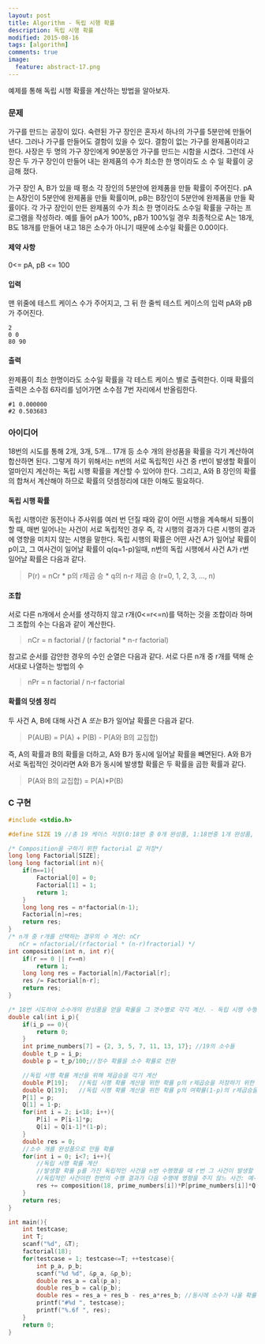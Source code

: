 ```yaml
---
layout: post
title: Algorithm - 독립 시행 확률  
description: 독립 시행 확률
modified: 2015-08-16
tags: [algorithm]
comments: true
image:
  feature: abstract-17.png
---
```


예제를 통해 독립 시행 확률을 계산하는 방법을 알아보자.

### 문제

가구를 만드는 공장이 있다. 숙련된 가구 장인은 혼자서 하나의 가구를 5분만에 만들어 낸다. 그러나 가구를 만들어도 결함이 있을 수 있다. 결함이 없는 가구를 완제품이라고 한다. 사장은 두 명의 가구 장인에게 90분동안 가구를 만드는 시함을 시켰다. 그런데 사장은 두 가구 장인이 만들어 내는 완제품의 수가 최소한 한 명이라도 소 수 일 확률이 궁금해 졌다. 

가구 장인 A, B가 있을 때 평소 각 장인의 5분안에 완제품을 만들 확률이 주어진다. pA는 A장인이 5분안에 완제품을 만들 확률이며, pB는 B장인이 5분안에 완제품을 만들 확률이다. 각 가구 장인이 만든 완제품의 수가 최소 한 명이라도 소수일 확률을 구하는 프로그램을 작성하라. 예를 들어 pA가 100%, pB가 100%일 경우 최종적으로 A는 18개, B도 18개를 만들어 내고 18은 소수가 아니기 때문에 소수일 확률은 0.00이다. 

#### 제약 사항 ####

0<= pA, pB <= 100

#### 입력 ####

맨 위줄에 테스트 케이스 수가 주어지고, 그 뒤 한 줄씩 테스트 케이스의 입력 pA와 pB가 주어진다. 

```
2
0 0
80 90
```

#### 출력 ####

완제품이 최소 한명이라도 소수일 확률을 각 테스트 케이스 별로 출력한다. 이때 확률의 출력은 소수점 6자리를 넘어가면 소수점 7번 자리에서 반올림한다. 

```
#1 0.000000
#2 0.503683
```

### 아이디어 

18번의 시도를 통해 2개, 3개, 5개... 17개 등 소수 개의 완성품을 확률을 각기 계산하여 합산하면 된다. 그렇게 하기 위해서는 n번의 서로 독립적인 사건 중 r번이 발생할 확률이 얼마인지 계산하는 독립 시행 확률을 계산할 수 있어야 한다. 그리고, A와 B 장인의 확률의 합쳐서 계산해야 하므로 확률의 덧셈정리에 대한 이해도 필요하다. 

#### 독립 시행 확률

독립 시행이란 동전이나 주사위를 여러 번 던질 때와 같이 어떤 시행을 계속해서 되풀이 할 때, 매번 일어나는 사건이 서로 독립적인 경우 즉, 각 시행의 결과가 다른 시행의 결과에 영향을 미치지 않는 시행을 말한다. 독립 시행의 확률은 어떤 사건 A가 일어날 확률이 p이고, 그 여사건이 일어날 확률이 q(q=1-p)일때, n번의 독립 시행에서 사건 A가 r번 일어날 확률은 다음과 같다. 

> P(r) = nCr * p의 r제곱 승 * q의 n-r 제곱 승 (r=0, 1, 2, 3, ..., n)

#### 조합 

서로 다른 n개에서 순서를 생각하지 않고 r개(0<=r<=n)를 택하는 것을 조합이라 하며 그 조합의 수는 다음과 같이 계산한다. 

> nCr = n factorial / (r factorial * n-r factorial) 

참고로 순서를 감안한 경우의 수인 순열은 다음과 같다. 서로 다른 n개 중 r개를 택해 순서대로 나열하는 방법의 수

> nPr =  n factorial / n-r factorial

#### 확률의 덧셈 정리

두 사건 A, B에 대해 사건 A *또는* B가 일어날 확률은 다음과 같다. 

> P(AUB) = P(A) + P(B) - P(A와 B의 교집합)

즉, A의 확률과 B의 확률을 더하고, A와 B가 동시에 일어날 확률을 빼면된다. 
 A와 B가 서로 독립적인 것이라면 A와 B가 동시에 발생할 확률은 두 확률을 곱한 확률과 같다. 

>P(A와 B의 교집합) =  P(A)*P(B)

### C 구현 

```c
#include <stdio.h>

#define SIZE 19 //총 19 케이스 저장(0:18번 중 0개 완성품, 1:18번중 1개 완성품, ... 18:18번중 18개 완성품)

/* Composition을 구하기 위한 factorial 값 저장*/
long long Factorial[SIZE];
long long factorial(int n){
    if(n==1){
        Factorial[0] = 0;
        Factorial[1] = 1;
        return 1;
    }
    long long res = n*factorial(n-1);
    Factorial[n]=res;
    return res;
}
/* n개 중 r개를 선택하는 경우의 수 계산: nCr
   nCr = nfactorial/(rfactorial * (n-r)fractorial) */
int composition(int n, int r){
    if(r == 0 || r==n)
        return 1;
    long long res = Factorial[n]/Factorial[r];
    res /= Factorial[n-r];
    return res;
}

/* 18번 시도하여 소수개의 완성품을 얻을 확률을 그 갯수별로 각각 계산. - 독립 시행 수행 확률 계산 */
double cal(int i_p){
    if(i_p == 0){
        return 0;
    }
    int prime_numbers[7] = {2, 3, 5, 7, 11, 13, 17}; //19의 소수들
    double t_p = i_p;
    double p = t_p/100;//정수 확률을 소수 확률로 전환

    //독립 시행 확률 계산을 위해 제곱승을 각기 계산
    double P[19];   //독립 시행 확률 계산을 위한 확률 p의 r제곱승을 저장하기 위한 배열
    double Q[19];   //독립 시행 확률 계산을 위한 확률 p의 여확률(1-p)의 r제곱승을 저장하기 위한 배열
    P[1] = p;
    Q[1] = 1-p;
    for(int i = 2; i<18; i++){
        P[i] = P[i-1]*p;
        Q[i] = Q[i-1]*(1-p);
    }
    double res = 0;
    //소수 개를 완성품으로 만들 확률
    for(int i = 0; i<7; i++){
        //독립 시행 확률 계산
        //발생할 확률 p를 가진 독립적인 사건을 n번 수행했을 때 r번 그 사건이 발생할 확률 = nCr * p의 r제곱승 * p의 여확률의 n-r 제곱승
        //독립적인 사건이란 한번의 수행 결과가 다음 수행에 영향을 주지 않느 사건: 예- 동전 던져서 앞면이 나올 확률
        res += composition(18, prime_numbers[i])*P[prime_numbers[i]]*Q[18-prime_numbers[i]];
    }
    return res;
}

int main(){
    int testcase;
    int T;
    scanf("%d", &T);
    factorial(18);
    for(testcase = 1; testcase<=T; ++testcase){
        int p_a, p_b;
        scanf("%d %d", &p_a, &p_b);
        double res_a = cal(p_a);
        double res_b = cal(p_b);
        double res = res_a + res_b - res_a*res_b; //동시에 소수가 나올 확률을 제외해야 함
        printf("#%d ", testcase);
        printf("%.6f ", res);
    }
    return 0;
}
```
